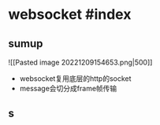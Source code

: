 # websocket #index 

## sumup

![[Pasted image 20221209154653.png|500]]
- websocket复用底层的http的socket
- message会切分成frame帧传输

## s


